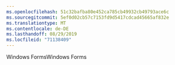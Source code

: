 ```yaml
---
ms.openlocfilehash: 51c32bafba80e452ca785cb49932cb49793ace6c
ms.sourcegitcommit: 5ef0d02cb57c7153fd9d5417cdcad45665af832e
ms.translationtype: MT
ms.contentlocale: de-DE
ms.lasthandoff: 08/29/2019
ms.locfileid: "71138409"
---
```

<span data-ttu-id="ea647-101">Windows Forms</span><span class="sxs-lookup"><span data-stu-id="ea647-101">Windows Forms</span></span>